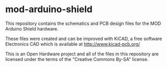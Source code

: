 mod-arduino-shield
==================

This repository contains the schematics and PCB design files for the MOD Arduino Shield hardware.


These files were created and can be improved with KiCAD, a free software Electronics CAD which is available at http://www.kicad-pcb.org/


This is an Open Hardware project and all of the files in this repository are licensed under the terms of the "Creative Commons By-SA" license.

